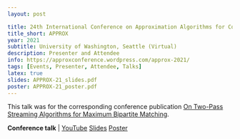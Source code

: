 ```yaml
---
layout: post

title: 24th International Conference on Approximation Algorithms for Combinatorial Optimization Problems
title_short: APPROX
year: 2021
subtitle: University of Washington, Seattle (Virtual)
description: Presenter and Attendee
info: https://approxconference.wordpress.com/approx-2021/
tags: [Events, Presenter, Attendee, Talks]
latex: true
slides: APPROX-21_slides.pdf
poster: APPROX-21_poster.pdf
---
```

This talk was for the corresponding conference publication [On Two-Pass Streaming Algorithms for Maximum Bipartite Matching](/publication-On-Two-Pass-Streaming-Algorithms).

<div class="page-tag" style="padding-right: 30px;">
    <span id="Attachments"><strong>Conference talk</strong> | </span>
    <a href="{{ page.video }}" target="_blank" class="tag">YouTube</a>
    <a href="{{site.baseurl}}/assets/attachments/{{ page.slides }}" target="_blank" class="tag">Slides</a>
    <a href="{{site.baseurl}}/assets/attachments/{{ page.poster }}" target="_blank" class="tag">Poster</a>
</div>